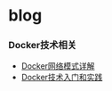 blog
====
### Docker技术相关
- [Docker网络模式详解](https://github.com/wplatform/blog/blob/master/posts/Docker%E6%8A%80%E6%9C%AF%E5%85%A5%E9%97%A8%E5%92%8C%E5%AE%9E%E8%B7%B5.md) 
- [Docker技术入门和实践](https://github.com/wplatform/blog/blob/master/posts/Docker%E7%BD%91%E7%BB%9C%E6%A8%A1%E5%BC%8F%E8%AF%A6%E8%A7%A3.md) 
